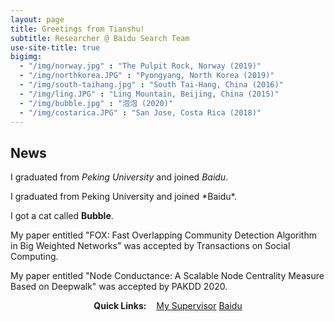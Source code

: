 ```yaml
---
layout: page
title: Greetings from Tianshu!
subtitle: Researcher @ Baidu Search Team
use-site-title: true
bigimg:
  - "/img/norway.jpg" : "The Pulpit Rock, Norway (2019)"
  - "/img/northkorea.JPG" : "Pyongyang, North Korea (2019)"
  - "/img/south-taihang.jpg" : "South Tai-Hang, China (2016)"
  - "/img/ling.JPG" : "Ling Mountain, Beijing, China (2015)"
  - "/img/bubble.jpg" : "泡泡 (2020)"
  - "/img/costarica.JPG" : "San Jose, Costa Rica (2018)"
---
```

## News
<i class="fas fa-paw"></i>
I graduated from *Peking University* and joined *Baidu*.

<p class="about-text">
<span class="fa fa-graduation-cap about-icon"></span>
</p>
I graduated from Peking University and joined *Baidu*.

<p class="about-text">
<span class="fa fa-paw about-icon"></span>
 I got a cat called <strong>Bubble</strong>.
</p>

<p class="about-text">
<span class="fa fa-paper-plane about-icon"></span>
 My paper entitled "FOX: Fast Overlapping Community Detection Algorithm in Big Weighted Networks" was accepted by Transactions on Social Computing.
</p>

<p class="about-text">
<span class="fa fa-paper-plane about-icon"></span>
 My paper entitled "Node Conductance: A Scalable Node Centrality Measure Based on Deepwalk" was accepted by PAKDD 2020.
</p>

<div style="text-align:center">
<strong>Quick Links:</strong> &nbsp;&nbsp; 
<a href="http://www.cis.pku.edu.cn/info/1084/1273.htm" role="button" class="btn btn-primary">My Supervisor</a> 
<a href="https://www.baidu.com/" role="button" class="btn btn-primary">Baidu</a> 
</div>

<head> 
    <script defer src="https://use.fontawesome.com/releases/v5.0.13/js/all.js"></script> 
    <script defer src="https://use.fontawesome.com/releases/v5.0.13/js/v4-shims.js"></script> 
</head> 
<link rel="stylesheet" href="https://use.fontawesome.com/releases/v5.0.13/css/all.css">